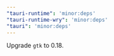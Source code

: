 ```yaml
---
"tauri-runtime": 'minor:deps'
"tauri-runtime-wry": 'minor:deps'
"tauri": 'minor:deps'
---
```


Upgrade `gtk` to 0.18.
